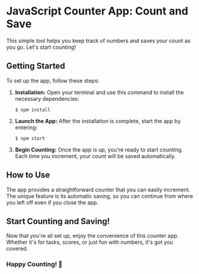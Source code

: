 # JavaScript Counter App: Count and Save

This simple tool helps you keep track of numbers and saves your count as you go. Let's start counting!

## Getting Started

To set up the app, follow these steps:

1. **Installation:** Open your terminal and use this command to install the necessary dependencies:

   ```
   $ npm install
   ```

2. **Launch the App:** After the installation is complete, start the app by entering:

   ```
   $ npm start
   ```

3. **Begin Counting:** Once the app is up, you're ready to start counting. Each time you increment, your count will be saved automatically.

## How to Use

The app provides a straightforward counter that you can easily increment. The unique feature is its automatic saving, so you can continue from where you left off even if you close the app.

## Start Counting and Saving!

Now that you're all set up, enjoy the convenience of this counter app. Whether it's for tasks, scores, or just fun with numbers, it's got you covered.

### Happy Counting! 🌟
